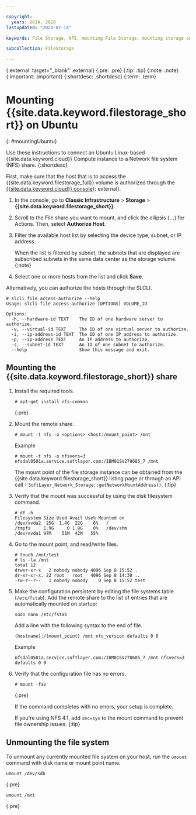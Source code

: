 ```yaml
---

copyright:
  years: 2014, 2020
lastupdated: "2020-07-14"

keywords: File Storage, NFS, mounting File Storage, mounting storage on Ubuntu,

subcollection: FileStorage

---
```

{:external: target="_blank" .external}
{:pre: .pre}
{:tip: .tip}
{:note: .note}
{:important: .important}
{:shortdesc: .shortdesc}
{:term: .term}

# Mounting {{site.data.keyword.filestorage_short}} on Ubuntu
{: #mountingUbuntu}

Use these instructions to connect an Ubuntu Linux-based {{site.data.keyword.cloud}} Compute instance to a Network file system (NFS) share.
{:shortdesc}

First, make sure that the host that is to access the {{site.data.keyword.filestorage_full}} volume is authorized through the [{{site.data.keyword.cloud}} console](https://{DomainName}/classic/storage/file){: external}.

1. In the console, go to **Classic Infrastructure**  > **Storage** > **{{site.data.keyword.filestorage_short}}**.
2. Scroll to the File share you want to mount, and click the ellipsis (**...**) for Actions. Then, select **Authorize Host**.
3. Filter the available host list by selecting the device type, subnet, or IP address.

   When the list is filtered by subnet, the subnets that are displayed are subscribed subnets in the same data center as the storage volume.
   {:note}
4. Select one or more hosts from the list and click **Save**.

Alternatively, you can authorize the hosts through the SLCLI.
```
# slcli file access-authorize --help
Usage: slcli file access-authorize [OPTIONS] VOLUME_ID

Options:
  -h, --hardware-id TEXT    The ID of one hardware server to authorize.
  -v, --virtual-id TEXT     The ID of one virtual server to authorize.
  -i, --ip-address-id TEXT  The ID of one IP address to authorize.
  -p, --ip-address TEXT     An IP address to authorize.
  -s, --subnet-id TEXT      An ID of one subnet to authorize.
  --help                    Show this message and exit.
```

## Mounting the {{site.data.keyword.filestorage_short}} share

1. Install the required tools.
   ```
   # apt-get install nfs-common
   ```
   {:pre}

2. Mount the remote share.
   ```
   # mount -t nfs -o <options> <host:/mount_point> /mnt
   ```

   Example
   ```
   # mount -t nfs -o nfsvers=3 nfsdal0501a.service.softlayer.com:/IBM01SV278685_7 /mnt
   ```

   The mount point of the file storage instance can be obtained from the {{site.data.keyword.filestorage_short}} listing page or through an API call - `SoftLayer_Network_Storage::getNetworkMountAddress()`.
   {:tip}


3. Verify that the mount was successful by using the disk filesystem command.
   ```
   # df -h
   Filesystem Size Used Avail Use% Mounted on
   /dev/xvda2  25G  1.4G  22G    6%   /
   /tmpfs     1.9G     0 1.9G    0%   /dev/shm
   /dev/xvda1 97M    51M  42M   55%
   ```

4. Go to the mount point, and read/write files.
   ```
   # touch /mnt/test
   # ls -la /mnt
   total 12
   drwxr-xr-x   2 nobody nobody 4096 Sep 8 15:52 .
   dr-xr-xr-x. 22 root   root   4096 Sep 8 14:30 ..
   -rw-r--r--   1 nobody nobody    0 Sep 8 15:52 test
   ```

5. Make the configuration persistent by editing the file systems table (`/etc/fstab`). Add the remote share to the list of entries that are automatically mounted on startup:

   ```
   sudo nano /etc/fstab
   ```
   Add a line with the following syntax to the end of file.

   ```
   (hostname):/(mount_point) /mnt nfs_version defaults 0 0
   ```

   Example

   ```
   nfsdal0501a.service.softlayer.com:/IBM01SV278685_7 /mnt nfsvers=3 defaults 0 0
   ```

6. Verify that the configuration file has no errors.

   ```
   # mount -fav
   ```
   {:pre}

   If the command completes with no errors, your setup is complete.

   If you're using NFS 4.1, add `sec=sys` to the mount command to prevent file ownership issues.
   {:tip}


## Unmounting the file system

To unmount any currently mounted file system on your host, run the `umount` command with disk name or mount point name.

```
umount /dev/sdb
```
{:pre}

```
umount /mnt
```
{:pre}
